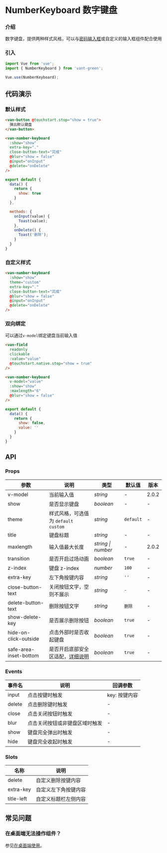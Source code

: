 # NumberKeyboard 数字键盘

### 介绍

数字键盘，提供两种样式风格，可以与[密码输入框](#/zh-CN/password-input)或自定义的输入框组件配合使用

### 引入

``` javascript
import Vue from 'vue';
import { NumberKeyboard } from 'vant-green';

Vue.use(NumberKeyboard);
```

## 代码演示

### 默认样式

```html
<van-button @touchstart.stop="show = true">
  弹出默认键盘
</van-button>

<van-number-keyboard
  :show="show"
  extra-key="."
  close-button-text="完成"
  @blur="show = false"
  @input="onInput"
  @delete="onDelete"
/>
```

```javascript
export default {
  data() {
    return {
      show: true
    }
  },

  methods: {
    onInput(value) {
      Toast(value);
    },
    onDelete() {
      Toast('删除');
    }
  }
}
```

### 自定义样式

```html
<van-number-keyboard
  :show="show"
  theme="custom"
  extra-key="."
  close-button-text="完成"
  @blur="show = false"
  @input="onInput"
  @delete="onDelete"
/>
```

### 双向绑定

可以通过`v-model`绑定键盘当前输入值

```html
<van-field
  readonly
  clickable
  :value="value"
  @touchstart.native.stop="show = true"
/>

<van-number-keyboard
  v-model="value"
  :show="show"
  :maxlength="6"
  @blur="show = false"
/>
```

```javascript
export default {
  data() {
    return {
      show: false,
      value: ''
    }
  }
}
```

## API

### Props

| 参数 | 说明 | 类型 | 默认值 | 版本 |
|------|------|------|------|------|
| v-model | 当前输入值 | *string* | - | 2.0.2 |
| show | 是否显示键盘 | *boolean* | - | - |
| theme | 样式风格，可选值为 `default` `custom` | *string* | `default` | - |
| title | 键盘标题 | *string* | - | - |
| maxlength | 输入值最大长度 | *string \| number* | - | 2.0.2 |
| transition | 是否开启过场动画 | *boolean* | `true` | - |
| z-index | 键盘 z-index | *number* | `100` | - |
| extra-key | 左下角按键内容 | *string* | `''` | - |
| close-button-text | 关闭按钮文字，空则不展示 | *string* | `-` | - |
| delete-button-text | 删除按钮文字 | *string* | `删除` | - |
| show-delete-key | 是否展示删除按钮 | *boolean* | `true` | - |
| hide-on-click-outside | 点击外部时是否收起键盘 | *boolean* | `true` | - |
| safe-area-inset-bottom | 是否开启底部安全区适配，[详细说明](#/zh-CN/quickstart#di-bu-an-quan-qu-gua-pei) | *boolean* | `true` | - |

### Events

| 事件名 | 说明 | 回调参数 |
|------|------|------|
| input | 点击按键时触发 | key: 按键内容 |
| delete | 点击删除键时触发 | - |
| close | 点击关闭按钮时触发 | - |
| blur | 点击关闭按钮或非键盘区域时触发 | - |
| show | 键盘完全弹出时触发 | - |
| hide | 键盘完全收起时触发 | - |

### Slots

| 名称 | 说明 |
|------|------|
| delete | 自定义删除按键内容 |
| extra-key | 自定义左下角按键内容
| title-left | 自定义标题栏左侧内容 |

## 常见问题

### 在桌面端无法操作组件？

参见[在桌面端使用](#/zh-CN/quickstart#zai-zhuo-mian-duan-shi-yong)。
